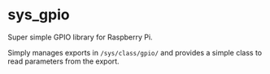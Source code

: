 # sys_gpio


Super simple GPIO library for Raspberry Pi.

Simply manages exports in `/sys/class/gpio/` and provides a simple class to read parameters from the export.
